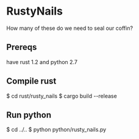 # RustyNails
How many of these do we need to seal our coffin?

## Prereqs
have rust 1.2 and python 2.7

## Compile rust
  $ cd rust/rusty_nails
  $ cargo build --release

## Run python
  $ cd ../..
  $ python python/rusty_nails.py
